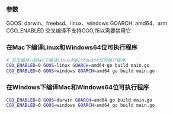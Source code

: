 ### 参数
GOOS: darwin、freebsd、linux、windows
GOARCH: amd64、arm
CGO_ENABLED 交叉编译不支持CGO,所以需要禁用它

### 在Mac下编译Linux和Windows64位可执行程序
```bash
# 交叉编译-在Mac下编译Linux和Windows64位可执行程序
CGO_ENABLED=0 GOOS=linux GOARCH=amd64 go build main.go
CGO_ENABLED=0 GOOS=windows GOARCH=amd64 go build main.go
```

### 在Windows下编译Mac和Windows64位可执行程序
```bash
CGO_ENABLED=0 GOOS=darwin GOARCH=amd64 go build main.go
CGO_ENABLED=0 GOOS=windows GOARCH=amd64 go build main.go
```

